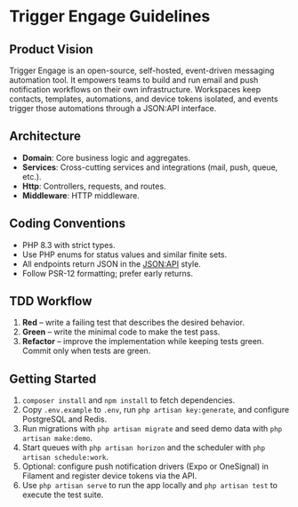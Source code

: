 # Trigger Engage Guidelines

## Product Vision
Trigger Engage is an open-source, self-hosted, event-driven messaging automation tool. It empowers teams to build and run email and push notification workflows on their own infrastructure.
Workspaces keep contacts, templates, automations, and device tokens isolated, and events trigger those automations through a JSON:API interface.

## Architecture
- **Domain**: Core business logic and aggregates.
- **Services**: Cross-cutting services and integrations (mail, push, queue, etc.).
- **Http**: Controllers, requests, and routes.
- **Middleware**: HTTP middleware.

## Coding Conventions
- PHP 8.3 with strict types.
- Use PHP enums for status values and similar finite sets.
- All endpoints return JSON in the [JSON:API](https://jsonapi.org/) style.
- Follow PSR-12 formatting; prefer early returns.

## TDD Workflow
1. **Red** – write a failing test that describes the desired behavior.
2. **Green** – write the minimal code to make the test pass.
3. **Refactor** – improve the implementation while keeping tests green.
Commit only when tests are green.

## Getting Started
1. `composer install` and `npm install` to fetch dependencies.
2. Copy `.env.example` to `.env`, run `php artisan key:generate`, and configure PostgreSQL and Redis.
3. Run migrations with `php artisan migrate` and seed demo data with `php artisan make:demo`.
4. Start queues with `php artisan horizon` and the scheduler with `php artisan schedule:work`.
5. Optional: configure push notification drivers (Expo or OneSignal) in Filament and register device tokens via the API.
6. Use `php artisan serve` to run the app locally and `php artisan test` to execute the test suite.
